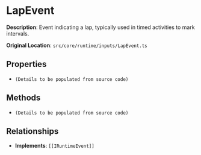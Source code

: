 # LapEvent

**Description**: Event indicating a lap, typically used in timed activities to mark intervals.

**Original Location**: `src/core/runtime/inputs/LapEvent.ts`

## Properties

*   `(Details to be populated from source code)`

## Methods

*   `(Details to be populated from source code)`

## Relationships
*   **Implements**: `[[IRuntimeEvent]]`